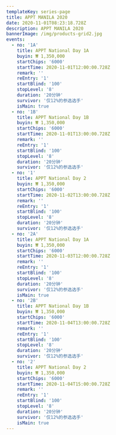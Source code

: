 ```yaml
---
templateKey: series-page
title: APPT MANILA 2020
date: 2020-11-01T08:23:18.728Z
description: APPT MANILA 2020
bannerImage: /img/products-grid2.jpg
events:
  - no: '1A'
    title: APPT National Day 1A
    buyin: ₩ 1,350,000
    startChips: '6000'
    startTime: 2020-11-01T12:00:00.728Z
    remark: ''
    reEntry: '1'
    startBlind: '100'
    stopLevel: '8'
    duration: '20分钟'
    survivor: '仅12%的参选选手' 
    isMain: true
  - no: '1B'
    title: APPT National Day 1B
    buyin: ₩ 1,350,000
    startChips: '6000'
    startTime: 2020-11-01T13:00:00.728Z
    remark: ''
    reEntry: '1'
    startBlind: '100'
    stopLevel: '8'
    duration: '20分钟'
    survivor: '仅12%的参选选手' 
  - no: '1'
    title: APPT National Day 2
    buyin: ₩ 1,350,000
    startChips: '6000'
    startTime: 2020-11-02T13:00:00.728Z
    remark: ''
    reEntry: '1'
    startBlind: '100'
    stopLevel: '8'
    duration: '20分钟'
    survivor: '仅12%的参选选手' 
  - no: '2A'
    title: APPT National Day 1A
    buyin: ₩ 1,350,000
    startChips: '6000'
    startTime: 2020-11-03T12:00:00.728Z
    remark: ''
    reEntry: '1'
    startBlind: '100'
    stopLevel: '8'
    duration: '20分钟'
    survivor: '仅12%的参选选手' 
    isMain: true
  - no: '2B'
    title: APPT National Day 1B
    buyin: ₩ 1,350,000
    startChips: '6000'
    startTime: 2020-11-04T13:00:00.728Z
    remark: ''
    reEntry: '1'
    startBlind: '100'
    stopLevel: '8'
    duration: '20分钟'
    survivor: '仅12%的参选选手' 
  - no: '2'
    title: APPT National Day 2
    buyin: ₩ 1,350,000
    startChips: '6000'
    startTime: 2020-11-04T15:00:00.728Z
    remark: ''
    reEntry: '1'
    startBlind: '100'
    stopLevel: '8'
    duration: '20分钟'
    survivor: '仅12%的参选选手' 
    isMain: true
---
```

